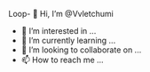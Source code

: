 Loop- 👋 Hi, I’m @Vvletchumi
- 👀 I’m interested in ...
- 🌱 I’m currently learning ...
- 💞️ I’m looking to collaborate on ...
- 📫 How to reach me ...

<!---
Vvletchumi/Vvletchumi is a ✨ special ✨ repository because its `README.md` (this file) appears on your GitHub profile.
You can click the Preview link to take a look at your changes.
--->
